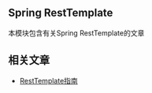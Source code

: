 ## Spring RestTemplate

本模块包含有关Spring RestTemplate的文章

## 相关文章

+ [RestTemplate指南](docs/RestTemplate指南.md)